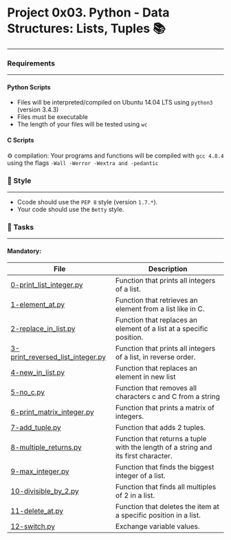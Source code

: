 # Project 0x03. Python - Data Structures: Lists, Tuples :books:
***

### Requirements
***
#### Python Scripts
* Files will be interpreted/compiled on Ubuntu 14.04 LTS using `python3` (version 3.4.3)
* Files must be executable
* The length of your files will be tested using `wc`

#### C Scripts
:gear: compilation: Your programs and functions will be compiled with `gcc 4.8.4` using the flags `-Wall -Werror -Wextra and -pedantic`

### :art: Style
***
* Ccode should use the `PEP 8` style (version `1.7.*`).
* Your code should use the `Betty` style.

### :dart: Tasks
***
#### Mandatory:

| File | Description |
| --- | --- |
|[0-print_list_integer.py](https://github.com/nitaly31/holbertonschool-higher_level_programming/blob/master/0x03-python-data_structures/0-print_list_integer.py)| Function that prints all integers of a list. |
|[1-element_at.py](https://github.com/nitaly31/holbertonschool-higher_level_programming/blob/master/0x03-python-data_structures/1-element_at.py)| Function that retrieves an element from a list like in C. |
|[2-replace_in_list.py](https://github.com/nitaly31/holbertonschool-higher_level_programming/blob/master/0x03-python-data_structures/2-replace_in_list.py)| Function that replaces an element of a list at a specific position. |
|[3-print_reversed_list_integer.py](https://github.com/nitaly31/holbertonschool-higher_level_programming/blob/master/0x03-python-data_structures/3-print_reversed_list_integer.py)| Function that prints all integers of a list, in reverse order. |
| [4-new_in_list.py](https://github.com/nitaly31/holbertonschool-higher_level_programming/blob/master/0x03-python-data_structures/4-new_in_list.py) | Function that replaces an element in new list |
| [5-no_c.py](https://github.com/nitaly31/holbertonschool-higher_level_programming/blob/master/0x03-python-data_structures/5-no_c.py) | Function that removes all characters c and C from a string |
| [6-print_matrix_integer.py](https://github.com/nitaly31/holbertonschool-higher_level_programming/blob/master/0x03-python-data_structures/6-print_matrix_integer.py) |Function that prints a matrix of integers. |
| [7-add_tuple.py](https://github.com/nitaly31/holbertonschool-higher_level_programming/blob/master/0x03-python-data_structures/7-add_tuple.py) | Function that adds 2 tuples. |
| [8-multiple_returns.py](https://github.com/nitaly31/holbertonschool-higher_level_programming/blob/master/0x03-python-data_structures/8-multiple_returns.py) | Function that returns a tuple with the length of a string and its first character. |
| [9-max_integer.py](https://github.com/nitaly31/holbertonschool-higher_level_programming/blob/master/0x03-python-data_structures/9-max_integer.py) | Function that finds the biggest integer of a list. |
| [10-divisible_by_2.py](https://github.com/nitaly31/holbertonschool-higher_level_programming/blob/master/0x03-python-data_structures/10-divisible_by_2.py) |Function that finds all multiples of 2 in a list. |
| [11-delete_at.py](https://github.com/nitaly31/holbertonschool-higher_level_programming/blob/master/0x03-python-data_structures/11-delete_at.py)| Function that deletes the item at a specific position in a list. |
| [12-switch.py](https://github.com/nitaly31/holbertonschool-higher_level_programming/blob/master/0x03-python-data_structures/12-switch.py) | Exchange variable values. |
